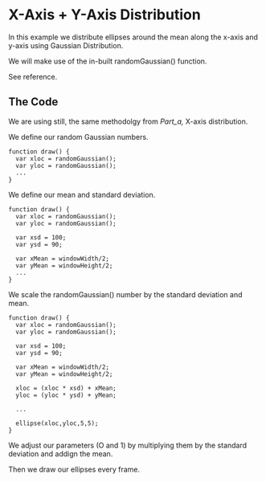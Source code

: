 # X-Axis + Y-Axis Distribution
In this example we distribute ellipses around the mean along the x-axis and y-axis using Gaussian Distribution.

We will make use of the in-built randomGaussian() function.

See reference.

## The Code
We are using still, the same methodolgy from _Part_a,_ X-axis distribution.

We define our random Gaussian numbers.

```
function draw() {
  var xloc = randomGaussian();
  var yloc = randomGaussian();
  ...
}
```

We define our mean and standard deviation.

```
function draw() {
  var xloc = randomGaussian();
  var yloc = randomGaussian();
  
  var xsd = 100;
  var ysd = 90;
  
  var xMean = windowWidth/2;
  var yMean = windowHeight/2;
  ...
}
```

We scale the randomGaussian() number by the standard deviation and mean.

```
function draw() {
  var xloc = randomGaussian();
  var yloc = randomGaussian();
  
  var xsd = 100;
  var ysd = 90;
  
  var xMean = windowWidth/2;
  var yMean = windowHeight/2;
  
  xloc = (xloc * xsd) + xMean;
  yloc = (yloc * ysd) + yMean;
  
  ...
  
  ellipse(xloc,yloc,5,5);
}
```

We adjust our parameters (O and 1) by multiplying them by the standard deviation and addign the mean.

Then we draw our ellipses every frame.

